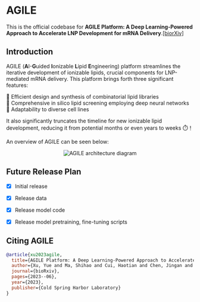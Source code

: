 # AGILE

This is the official codebase for **AGILE Platform: A Deep Learning-Powered Approach to Accelerate LNP Development for mRNA Delivery**.[[biorXiv]](https://www.biorxiv.org/content/10.1101/2023.06.01.543345v1.abstract)

## Introduction

AGILE (**A**I-**G**uided **I**onizable **L**ipid **E**ngineering) platform streamlines the iterative development of ionizable lipids, crucial components for LNP-mediated mRNA delivery. This platform brings forth three significant features: 

:test_tube: Efficient design and synthesis of combinatorial lipid libraries\
:brain: Comprehensive in silico lipid screening employing deep neural networks\
:dna: Adaptability to diverse cell lines

It also significantly truncates the timeline for new ionizable lipid development, reducing it from potential months or even years to weeks :stopwatch:！

An overview of AGILE can be seen below:

<p align="center">
  <img src="https://github.com/bowang-lab/AGILE/blob/590b980e55a4e43dff5f1bc8c86d2d02791be05e/figures/AGILE_overview.png" alt="AGILE architecture diagram" border="0">
</p>


## Future Release Plan

- [x] Initial release
- [x] Release data
- [x] Release model code
- [x] Release model pretraining, fine-tuning scripts


## Citing AGILE

```bibtex
@article{xu2023agile,
  title={AGILE Platform: A Deep Learning-Powered Approach to Accelerate LNP Development for mRNA Delivery},
  author={Xu, Yue and Ma, Shihao and Cui, Haotian and Chen, Jingan and Xu, Shufen and Wang, Kevin and Varley, Andrew and Lu, Rick Xing Ze and Bo, Wang and Li, Bowen},
  journal={bioRxiv},
  pages={2023--06},
  year={2023},
  publisher={Cold Spring Harbor Laboratory}
}
```
